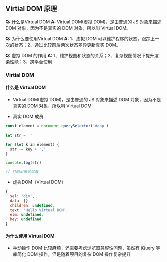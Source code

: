 ## Virtial DOM 原理

**Q:** 什么是Virtual DOM
**A:** Virtual DOM(虚拟 DOM)，是由普通的 JS 对象来描述 DOM 对象，因为不是真实的 DOM 对象，所以叫 Virtual DOM。

**Q:** 为什么要使用Virtual DOM
**A:** 1、虚拟 DOM 可以维护程序的状态，跟踪上一次的状态；2、通过比较前后两次状态差异更新真实 DOM。

**Q:** 虚拟 DOM 的作用
**A:** 1、维护视图和状态的关系；2、复杂视图情况下提升渲染性能；3、跨平台使用

### Virtial DOM

#### 什么是 Virtual DOM
- Virtual DOM(虚拟 DOM)，是由普通的 JS 对象来描述 DOM 对象，因为不是真实的 DOM 对象，所以叫 Virtual DOM

- 真实 DOM 成员
```js
const element = document.querySelector('#app')

let str = ''

for (let k in element) {
  str += key + ','
}

console.log(str)

// 打印出来试试看
```

- 虚拟DOM（Virtual DOM）
```js
{
  sel: 'div',
  data: {},
  children: undefined,
  text: 'Hello Virtual DOM',
  elm: undefined,
  key: undefined
}
```

#### 为什么使用 Virtual DOM
- 手动操作 DOM 比较麻烦，还需要考虑浏览器兼容性问题，虽然有 jQuery 等库简化 DOM 操作，但是随着项目的复杂 DOM 操作复杂提升